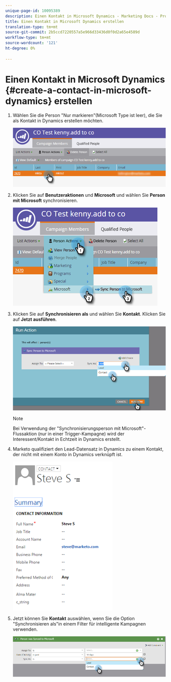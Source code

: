 ```yaml
---
unique-page-id: 10095389
description: Einen Kontakt in Microsoft Dynamics - Marketing Docs - Produktdokumentation erstellen
title: Einen Kontakt in Microsoft Dynamics erstellen
translation-type: tm+mt
source-git-commit: 2b5ccd7220557a5e966d33436d0f0d2a65e4589d
workflow-type: tm+mt
source-wordcount: '121'
ht-degree: 0%

---
```



# Einen Kontakt in Microsoft Dynamics {#create-a-contact-in-microsoft-dynamics} erstellen

1. Wählen Sie die Person &quot;Nur markieren&quot;(Microsoft Type ist leer), die Sie als Kontakt in Dynamics erstellen möchten.

   ![](assets/one.png)

1. Klicken Sie auf **Benutzeraktionen** und **Microsoft** und wählen Sie **Person mit Microsoft** synchronisieren.

   ![](assets/two.png)

1. Klicken Sie auf **Synchronisieren als** und wählen Sie **Kontakt**. Klicken Sie auf **Jetzt ausführen**.

   ![](assets/three.png)

   >[!NOTE]
   >
   >Bei Verwendung der &quot;Synchronisierungsperson mit Microsoft&quot;-Flussaktion (nur in einer Trigger-Kampagne) wird der Interessent/Kontakt in Echtzeit in Dynamics erstellt.

1. Marketo qualifiziert den Lead-Datensatz in Dynamics zu einem Kontakt, der nicht mit einem Konto in Dynamics verknüpft ist.

   ![](assets/image2015-10-23-9-3a43-3a33.png)

1. Jetzt können Sie **Kontakt** auswählen, wenn Sie die Option &quot;Synchronisieren als&quot;in einem Filter für intelligente Kampagnen verwenden.

   ![](assets/five.png)
